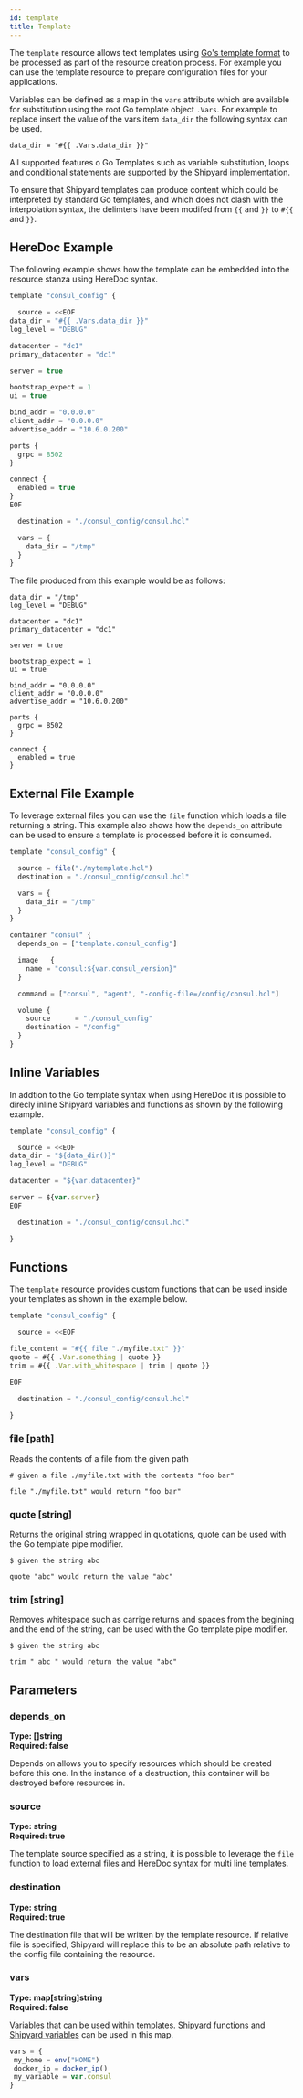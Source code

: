 ```yaml
---
id: template
title: Template
---
```


The `template` resource allows text templates using [Go's template format](https://golang.org/pkg/text/template/)
to be processed as part of the resource creation process. For example you can use the template resource 
to prepare configuration files for your applications.

Variables can be defined as a map in the `vars` attribute which are available for substitution using the root
Go template object `.Vars`. For example to replace insert the value of the vars item `data_dir` the following
syntax can be used.

```
data_dir = "#{{ .Vars.data_dir }}"
```

All supported features o Go Templates such as variable substitution, loops and conditional statements are supported
by the Shipyard implementation.

To ensure that Shipyard templates can produce content which could be interpreted by standard Go templates, and which
does not clash with the interpolation syntax, the delimters have been modifed from `{{` and `}}` to `#{{` and `}}`.

## HereDoc Example

The following example shows how the template can be embedded into the resource stanza using HereDoc syntax.

```javascript
template "consul_config" {

  source = <<EOF
data_dir = "#{{ .Vars.data_dir }}"
log_level = "DEBUG"

datacenter = "dc1"
primary_datacenter = "dc1"

server = true

bootstrap_expect = 1
ui = true

bind_addr = "0.0.0.0"
client_addr = "0.0.0.0"
advertise_addr = "10.6.0.200"

ports {
  grpc = 8502
}

connect {
  enabled = true
}
EOF

  destination = "./consul_config/consul.hcl"

  vars = {
    data_dir = "/tmp"
  }
}
```

The file produced from this example would be as follows:

```
data_dir = "/tmp"
log_level = "DEBUG"

datacenter = "dc1"
primary_datacenter = "dc1"

server = true

bootstrap_expect = 1
ui = true

bind_addr = "0.0.0.0"
client_addr = "0.0.0.0"
advertise_addr = "10.6.0.200"

ports {
  grpc = 8502
}

connect {
  enabled = true
}
```

## External File Example

To leverage external files you can use the `file` function which loads a file returning a string. This example
also shows how the `depends_on` attribute can be used to ensure a template is processed before it is consumed.

```javascript
template "consul_config" {

  source = file("./mytemplate.hcl") 
  destination = "./consul_config/consul.hcl"

  vars = {
    data_dir = "/tmp"
  }
}

container "consul" {
  depends_on = ["template.consul_config"]

  image   {
    name = "consul:${var.consul_version}"
  }

  command = ["consul", "agent", "-config-file=/config/consul.hcl"]

  volume {
    source      = "./consul_config"
    destination = "/config"
  }
}
```

## Inline Variables

In addtion to the Go template syntax when using HereDoc it is possible to direcly inline Shipyard variables 
and functions as shown by the following example.

```javascript
template "consul_config" {

  source = <<EOF
data_dir = "${data_dir()}"
log_level = "DEBUG"

datacenter = "${var.datacenter}"

server = ${var.server}
EOF

  destination = "./consul_config/consul.hcl"

}
```

## Functions

The `template` resource provides custom functions that can be used inside your templates as shown in the example below.

```javascript
template "consul_config" {

  source = <<EOF

file_content = "#{{ file "./myfile.txt" }}"
quote = #{{ .Var.something | quote }} 
trim = #{{ .Var.with_whitespace | trim | quote }}

EOF

  destination = "./consul_config/consul.hcl"

}
```

### file [path]

Reads the contents of a file from the given path

```shell
# given a file ./myfile.txt with the contents "foo bar"

file "./myfile.txt" would return "foo bar"
```

### quote [string]

Returns the original string wrapped in quotations, quote can be used with the Go template pipe modifier.

```shell
$ given the string abc

quote "abc" would return the value "abc"
```

### trim [string]

Removes whitespace such as carrige returns and spaces from the begining and the end of the string, can be used with the Go template pipe modifier.

```shell
$ given the string abc

trim " abc " would return the value "abc"
```

## Parameters


### depends_on
**Type: []string**  
**Required: false**

Depends on allows you to specify resources which should be created before this one. In the instance of a destruction, this container will be destroyed before
resources in.

### source
**Type: string**  
**Required: true**

The template source specified as a string, it is possible to leverage the `file` function to load external files and HereDoc syntax for multi line templates.

### destination
**Type: string**  
**Required: true**

The destination file that will be written by the template resource. If relative file is specified, Shipyard will replace this to be an absolute path relative
to the config file containing the resource.

### vars
**Type: map[string]string**  
**Required: false**

Variables that can be used within templates. [Shipyard functions](/docs/resources/functions) and [Shipyard variables](/docs/resources/variable) can be used
in this map.

```javascript
vars = {
 my_home = env("HOME")
 docker_ip = docker_ip()
 my_variable = var.consul
}
```
